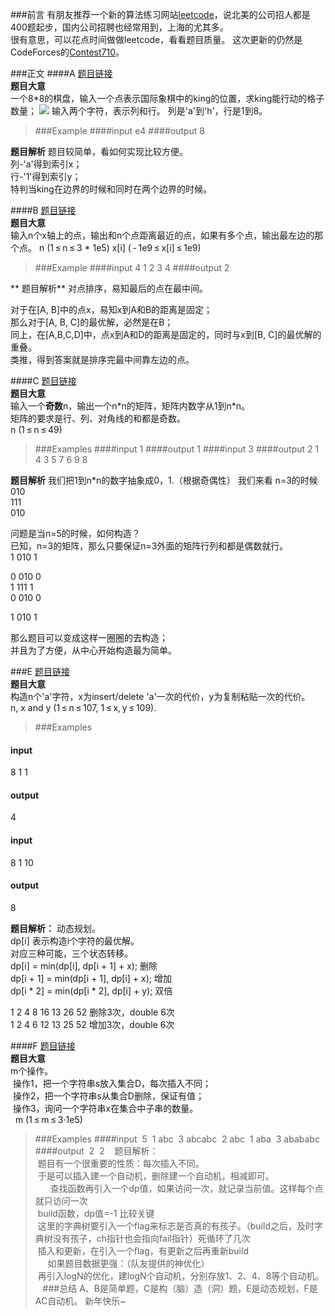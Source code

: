 ###前言
有朋友推荐一个新的算法练习网站[leetcode](https://leetcode.com/)，说北美的公司招人都是400题起步，国内公司招聘也经常用到，上海的尤其多。  
很有意思，可以花点时间做做leetcode，看看题目质量。
这次更新的仍然是CodeForces的[Contest710](http://codeforces.com/contest/710)。

###正文
####A
[题目链接](http://codeforces.com/contest/710/problem/A)  
**题目大意**  
一个8*8的棋盘，输入一个点表示国际象棋中的king的位置，求king能行动的格子数量；
![](http://upload-images.jianshu.io/upload_images/1049769-b17138b553ec9121.png?imageMogr2/auto-orient/strip%7CimageView2/2/w/1240)
 输入两个字符，表示列和行。 列是'a'到'h'，行是1到8。

>###Example
####input
e4
####output
8


**题目解析**
 题目较简单，看如何实现比较方便。  
 列-'a'得到索引x；  
 行-'1'得到索引y；  
 特判当king在边界的时候和同时在两个边界的时候。  

####B
[题目链接](http://codeforces.com/contest/710/problem/B)  
**题目大意**  
输入n个x轴上的点，输出和n个点距离最近的点，如果有多个点，输出最左边的那个点。
 n (1 ≤ n ≤ 3 * 1e5)
 x[i] ( - 1e9 ≤ x[i] ≤ 1e9)
 
 >###Example
####input
 4
 1 2 3 4
####output
 2
 
 
** 题目解析**
 对点排序，易知最后的点在最中间。
 
 对于在[A, B]中的点x，易知x到A和B的距离是固定；  
 那么对于[A, B, C]的最优解，必然是在B；  
 同上，在[A,B,C,D]中，点x到A和D的距离是固定的，同时与x到[B, C]的最优解的重叠。  
 类推，得到答案就是排序完最中间靠左边的点。  



####C
[题目链接](http://codeforces.com/contest/710/problem/C)  
**题目大意**  
输入一个**奇数**n，输出一个n\*n的矩阵，矩阵内数字从1到n\*n。  
 矩阵的要求是行、列、对角线的和都是奇数。  
  n (1 ≤ n ≤ 49)  
 
>###Examples
####input
 1
####output
 1
####input
 3
####output
 2 1 4
 3 5 7
 6 9 8
 
 
 
 **题目解析**
 我们把1到n\*n的数字抽象成0，1.（根据奇偶性）
 我们来看 n=3的时候  
 010  
 111  
 010  
 
 问题是当n=5的时候，如何构造？  
 已知，n=3的矩阵，那么只要保证n=3外面的矩阵行列和都是偶数就行。  
 1 010 1  
 
 0 010 0  
 1 111 1  
 0 010 0  
 
 1 010 1  
 
 那么题目可以变成这样一圈圈的去构造；  
 并且为了方便，从中心开始构造最为简单。  

 
###E
[题目链接](http://codeforces.com/contest/710/problem/E)  
**题目大意**  
构造n个'a'字符，x为insert/delete 'a'一次的代价，y为复制粘贴一次的代价。  
 n, x and y (1 ≤ n ≤ 107, 1 ≤ x, y ≤ 109).  
 
> ###Examples
#### input
 8 1 1
#### output
 4
#### input
 8 1 10
#### output
 8

 
 **题目解析：**
 动态规划。  
 dp[i] 表示构造i个字符的最优解。  
 对应三种可能，三个状态转移。  
 dp[i] = min(dp[i], dp[i + 1] + x);     删除  
 dp[i + 1] = min(dp[i + 1], dp[i] + x); 增加  
 dp[i \* 2] = min(dp[i \* 2], dp[i] + y); 双倍  
 
 1 2 4 8 16 13 26 52 删除3次，double 6次  
 1 2 4 6 12 13 25 52 增加3次，double 6次  


####F
[题目链接](http://codeforces.com/contest/710/problem/F)  
**题目大意**  
m个操作。  
 操作1，把一个字符串s放入集合D，每次插入不同；  
 操作2，把一个字符串s从集合D删除，保证有值；  
 操作3，询问一个字符串x在集合中子串的数量。  
  m (1 ≤ m ≤ 3·1e5)
 
>###Examples
####input
 5
 1 abc
 3 abcabc
 2 abc
 1 aba
 3 abababc
####output
 2
 2
 
 题目解析：  
 题目有一个很重要的性质：每次插入不同。  
 于是可以插入建一个自动机，删除建一个自动机，相减即可。  
  
 
 查找函数再引入一个dp值，如果访问一次，就记录当前值。这样每个点就只访问一次  
 build函数，dp值=-1 比较关键  
 这里的字典树要引入一个flag来标志是否真的有孩子。（build之后，及时字典树没有孩子，ch指针也会指向fail指针）死循环了几次  
 插入和更新，在引入一个flag，有更新之后再重新build  
 
 
 如果题目数据更强：（队友提供的神优化）  
 再引入logN的优化，建logN个自动机，分别存放1、2、4、8等个自动机。  
 
 ###总结
A、B是简单题，C是构（脑）造（洞）题，E是动态规划，F是AC自动机。
新年快乐~